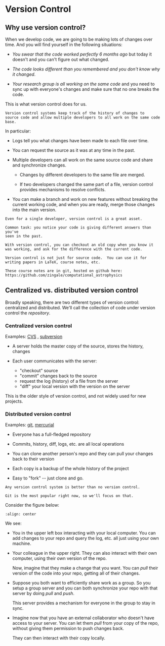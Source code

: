 # Version Control

## Why use version control?

When we develop code, we are going to be making lots of changes over
time.  And you will find yourself in the following situations:

* *You swear that the code worked perfectly 6 months ago* but today it doesn't and
  you can't figure out what changed.

* *The code looks different than you remembered and you don't know why it changed*.

* *Your research group is all working on the same code* and you need to sync up with
  everyone's changes and make sure that no one breaks the code.

This is what version control does for us.


```{note}
Version control systems keep track of the history of changes to
source code and allow multiple developers to all work on the same code
base.
```

In particular:

* Logs tell you what changes have been made to each file over time.

* You can request the source as it was at any time in the past.

* Multiple developers can all work on the same source code and share and synchronize changes.

  * Changes by different developers to the same file are merged.

  * If two developers changed the same part of a file, version control
    provides mechanisms to resolve conflicts.

* You can make a branch and work on new features without breaking the
  current working code, and when you are ready, merge those changes
  into the main version.


```{note}
Even for a single developer, version control is a great asset.

Common task: you notice your code is giving different answers than you've
seen in the past.

With version control, you can checkout an old copy when you know it
was working, and ask for the difference with the current code.
```

```{tip}
Version control is not just for source code.  You can use it for
writing papers in LaTeX, course notes, etc.

These course notes are in git, hosted on github here:
https://github.com/zingale/computational_astrophysics
```

## Centralized vs. distributed version control

Broadly speaking, there are two different types of version control:
centralized and distributed.  We'll call the collection of code under
version control the *repository*.

### Centralized version control

Examples: [CVS](https://en.wikipedia.org/wiki/Concurrent_Versions_System) , [subversion](https://en.wikipedia.org/wiki/Apache_Subversion)

* A server holds the master copy of the source, stores the history, changes

* Each user communicates with the server:

  * "checkout" source
  * "commit" changes back to the source
  * request the log (history) of a file from the server
  * "diff" your local version with the version on the server

This is the older style of version control, and not widely used for new projects.


### Distributed version control

Examples: [git](https://en.wikipedia.org/wiki/Git), [mercurial](https://en.wikipedia.org/wiki/Mercurial)

* Everyone has a full-fledged repository

* Commits, history, diff, logs, etc. are all local operations

* You can clone another person's repo and they can pull your changes
  back to their version

* Each copy is a backup of the whole history of the project

* Easy to "fork" -- just clone and go.

```{tip}
Any version control system is better than no version control.

Git is the most popular right now, so we'll focus on that.
```

Consider the figure below:

```{image} distributed_version_control.png
:align: center
```

We see:

*  You in the upper left box interacting with your local computer.
   You can add changes to your repo and query the log, etc. all just
   using your own machine.

*  Your colleague in the upper right.  They can also interact with
   their own computer, using their own version of the repo.

   Now, imagine that they make a change that you want.  You can *pull*
   their version of the code into your repo, getting all of their
   changes.

*  Suppose you both want to efficiently share work as a group.  So you
   setup a group server and you can both synchronize your repo with
   that server by doing *pull* and *push*.

   This server provides a mechanism for everyone in the group to stay
   in sync.

*  Imagine now that you have an external collaborator who doesn't have
   access to your server.  You can let them *pull* from your copy of
   the repo, without giving them permission to push changes back.

   They can then interact with their copy locally.

